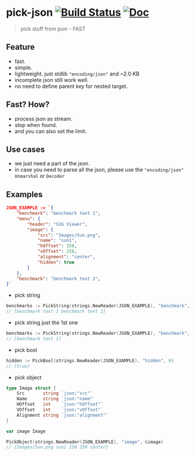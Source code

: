 pick-json [![Build Status][semaphoreci-img]][semaphoreci-url] [![Doc][godoc-img]][godoc-url]
==========
> pick stuff from json - FAST

[godoc-img]: https://img.shields.io/badge/godoc-Reference-brightgreen.svg?style=flat-square
[godoc-url]: https://godoc.org/github.com/ddo/pick-json

[semaphoreci-img]: https://semaphoreci.com/api/v1/projects/4d90ed7b-d2e8-45ed-bbb1-a077b1fefeeb/625358/badge.svg
[semaphoreci-url]: https://semaphoreci.com/ddo/pick-json

## Feature

* fast.
* simple.
* lightweight. just stdlib ``"encoding/json"`` and ~2.0 KB
* incomplete json still work well.
* no need to define parent key for nested target.

## Fast? How?

* process json as stream.
* stop when found.
* and you can also set the limit.

## Use cases

* we just need a part of the json.
* in case you need to parse all the json, please use the ``"encoding/json"`` ``Unmarshal`` or ``Decoder``

## Examples

```json
JSON_EXAMPLE := `{   
    "benchmark": "benchmark text 1",
    "menu": {
        "header": "SVG Viewer",
        "image": { 
            "src": "Images/Sun.png",
            "name": "sun1",
            "hOffset": 250,
            "vOffset": 250,
            "alignment": "center",
            "hidden": true
        }
    },
    "benchmark": "benchmark text 2",
}`
```

* pick string

```go
benchmarks := PickString(strings.NewReader(JSON_EXAMPLE), "benchmark", 0)
// [benchmark text 1 benchmark text 2]
```

* pick string just the 1st one

```go
benchmarks := PickString(strings.NewReader(JSON_EXAMPLE), "benchmark", 1)
// [benchmark text 1]
```

* pick bool

```go
hidden := PickBool(strings.NewReader(JSON_EXAMPLE), "hidden", 0)
// [true]
```

* pick object

```go
type Image struct {
    Src       string `json:"src"`
    Name      string `json:"name"`
    HOffset   int    `json:"hOffset"`
    VOffset   int    `json:"vOffset"`
    Alignment string `json:"alignment"`
}

var image Image

PickObject(strings.NewReader(JSON_EXAMPLE), "image", &image)
// {Images/Sun.png sun1 250 250 center}
```
